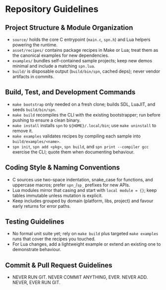 # Repository Guidelines

## Project Structure & Module Organization
- `source/` holds the core C entrypoint (`main.c`, `spn.h`) and Lua helpers powering the runtime.
- `asset/recipes/` contains package recipes in Make or Lua; treat them as the canonical examples for new dependencies.
- `examples/` bundles self-contained sample projects; keep new demos minimal and include a matching `spn.lua`.
- `build/` is disposable output (`build/bin/spn`, cached deps); never vendor artifacts in commits.

## Build, Test, and Development Commands
- `make bootstrap` only needed on a fresh clone; builds SDL, LuaJIT, and seeds `build/bin/spn`.
- `make build` recompiles the CLI with the existing bootstrapper; run before pushing to ensure a clean binary.
- `make install` installs `spn` to `${HOME}/.local/bin`; use `make uninstall` to remove it.
- `make examples` validates recipes by compiling each sample into `build/examples/<name>`.
- `spn init`, `spn add <pkg>`, `spn build`, and `spn print --compiler gcc` exercise the CLI; quote them when documenting behaviour.

## Coding Style & Naming Conventions
- C sources use two-space indentation, snake_case for functions, and uppercase macros; prefer `spn_`/`sp_` prefixes for new APIs.
- Lua modules mirror that casing and start with `local module = {}`; keep tables immutable unless mutation is explicit.
- Keep includes grouped by domain (platform, libs, project) and favour early returns for error paths.

## Testing Guidelines
- No formal unit suite yet; rely on `make build` plus targeted `make examples` runs that cover the recipes you touched.
- For Lua changes, add a lightweight example or extend an existing one to demonstrate behaviour.

## Commit & Pull Request Guidelines
- NEVER RUN GIT. NEVER COMMIT ANYTHING, EVER. NEVER ADD. NEVER, EVER RUN GIT.

